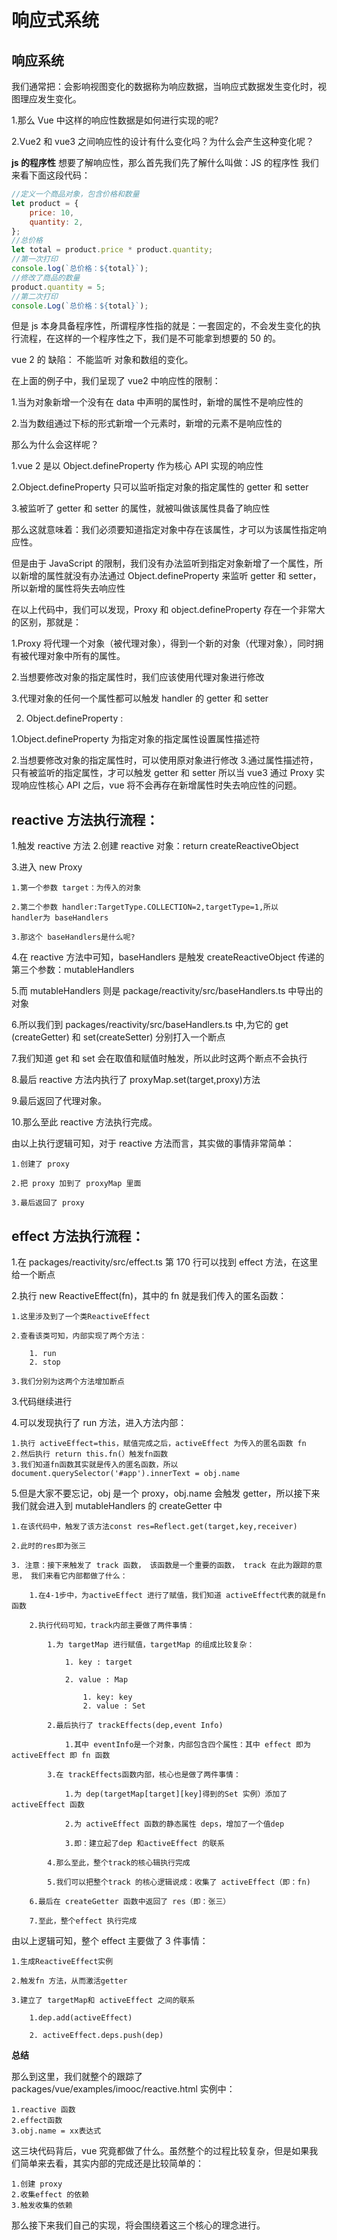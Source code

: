 # 响应式系统

## 响应系统

我们通常把：会影响视图变化的数据称为响应数据，当响应式数据发生变化时，视图理应发生变化。

1.那么 Vue 中这样的响应性数据是如何进行实现的呢?

2.Vue2 和 vue3 之间响应性的设计有什么变化吗？为什么会产生这种变化呢？

**js 的程序性**
想要了解响应性，那么首先我们先了解什么叫做：JS 的程序性
我们来看下面这段代码：

```javascript
//定义一个商品对象，包含价格和数量
let product = {
	price: 10,
	quantity: 2,
};
//总价格
let total = product.price * product.quantity;
//第一次打印
console.log(`总价格：${total}`);
//修改了商品的数量
product.quantity = 5;
//第二次打印
console.Log(`总价格：${total}`);
```

但是 js 本身具备程序性，所谓程序性指的就是：一套固定的，不会发生变化的执行流程，在这样的一个程序性之下，我们是不可能拿到想要的 50 的。

vue 2 的 缺陷： 不能监听 对象和数组的变化。

在上面的例子中，我们呈现了 vue2 中响应性的限制：

1.当为对象新增一个没有在 data 中声明的属性时，新增的属性不是响应性的

2.当为数组通过下标的形式新增一个元素时，新增的元素不是响应性的

那么为什么会这样呢？

1.vue 2 是以 Object.defineProperty 作为核心 API 实现的响应性

2.Object.defineProperty 只可以监听指定对象的指定属性的 getter 和 setter

3.被监听了 getter 和 setter 的属性，就被叫做该属性具备了晌应性

那么这就意味着：我们必须要知道指定对象中存在该属性，才可以为该属性指定响应性。

但是由于 JavaScript 的限制，我们没有办法监听到指定对象新增了一个属性，所以新增的属性就没有办法通过 Object.defineProperty 来监听 getter 和 setter，所以新增的属性将失去响应性

在以上代码中，我们可以发现，Proxy 和 object.defineProperty 存在一个非常大的区别，那就是：

1.Proxy 将代理一个对象（被代理对象），得到一个新的对象（代理对象），同时拥有被代理对象中所有的属性。

2.当想要修改对象的指定属性时，我们应该使用代理对象进行修改

3.代理对象的任何一个属性都可以触发 handler 的 getter 和 setter

2. Object.defineProperty :

1.Object.defineProperty 为指定对象的指定属性设置属性描述符

2.当想要修改对象的指定属性时，可以使用原对象进行修改 3.通过属性描述符，只有被监听的指定属性，才可以触发 getter 和 setter 所以当 vue3 通过 Proxy 实现响应性核心 API 之后，vue 将不会再存在新增属性时失去响应性的问题。

## reactive 方法执行流程：

1.触发 reactive 方法 2.创建 reactive 对象：return createReactiveObject

3.进入 new Proxy

    1.第一个参数 target：为传入的对象

    2.第二个参数 handler:TargetType.COLLECTION=2,targetType=1,所以
    handler为 baseHandlers

    3.那这个 baseHandlers是什么呢?

4.在 reactive 方法中可知，baseHandlers 是触发 createReactiveObject 传递的第三个参数：mutableHandlers

5.而 mutableHandlers 则是 package/reactivity/src/baseHandlers.ts 中导出的对象

6.所以我们到 packages/reactivity/src/baseHandlers.ts 中,为它的 get (createGetter) 和 set(createSetter) 分别打入一个断点

7.我们知道 get 和 set 会在取值和赋值时触发，所以此时这两个断点不会执行

8.最后 reactive 方法内执行了 proxyMap.set(target,proxy)方法

9.最后返回了代理对象。

10.那么至此 reactive 方法执行完成。

由以上执行逻辑可知，对于 reactive 方法而言，其实做的事情非常简单：

    1.创建了 proxy

    2.把 proxy 加到了 proxyMap 里面

    3.最后返回了 proxy

## effect 方法执行流程：

1.在 packages/reactivity/src/effect.ts 第 170 行可以找到 effect 方法，在这里给一个断点

2.执行 new ReactiveEffect(fn)，其中的 fn 就是我们传入的匿名函数：

    1.这里涉及到了一个类ReactiveEffect

    2.查看该类可知，内部实现了两个方法：

        1. run
        2. stop

    3.我们分别为这两个方法增加断点

3.代码继续进行

4.可以发现执行了 run 方法，进入方法内部：

    1.执行 activeEffect=this，赋值完成之后，activeEffect 为传入的匿名函数 fn
    2.然后执行 return this.fn(）触发fn函数
    3.我们知道fn函数其实就是传入的匿名函数，所以document.querySelector('#app').innerText = obj.name

5.但是大家不要忘记，obj 是一个 proxy，obj.name 会触发 getter，所以接下来我们就会进入到 mutableHandlers 的 createGetter 中

    1.在该代码中，触发了该方法const res=Reflect.get(target,key,receiver)

    2.此时的res即为张三

    3. 注意：接下来触发了 track 函数， 该函数是一个重要的函数， track 在此为跟踪的意思， 我们来看它内部都做了什么：

        1.在4-1步中，为activeEffect 进行了赋值，我们知道 activeEffect代表的就是fn 函数

        2.执行代码可知，track内部主要做了两件事情：

            1.为 targetMap 进行赋值，targetMap 的组成比较复杂：

                1. key : target

                2. value : Map

                    1. key: key
                    2. value : Set

            2.最后执行了 trackEffects(dep,event Info)

                1.其中 eventInfo是一个对象，内部包含四个属性：其中 effect 即为 activeEffect 即 fn 函数

            3.在 trackEffects函数内部，核心也是做了两件事情：

                1.为 dep(targetMap[target][key]得到的Set 实例）添加了 activeEffect 函数

                2.为 activeEffect 函数的静态属性 deps，增加了一个值dep

                3.即：建立起了dep 和activeEffect 的联系

            4.那么至此，整个track的核心辑执行完成

            5.我们可以把整个track 的核心逻辑说成：收集了 activeEffect（即：fn)

        6.最后在 createGetter 函数中返回了 res（即：张三）

        7.至此，整个effect 执行完成

由以上逻辑可知，整个 effect 主要做了 3 件事情：

    1.生成ReactiveEffect实例

    2.触发fn 方法，从而激活getter

    3.建立了 targetMap和 activeEffect 之间的联系

        1.dep.add(activeEffect)

        2. activeEffect.deps.push(dep)

**总结**

那么到这里，我们就整个的跟踪了 packages/vue/examples/imooc/reactive.html 实例中：

    1.reactive 函数
    2.effect函数
    3.obj.name = xx表达式

这三块代码背后，vue 究竟都做了什么。虽然整个的过程比较复杂，但是如果我们简单来去看，其实内部的完成还是比较简单的：

    1.创建 proxy
    2.收集effect 的依赖
    3.触发收集的依赖

那么接下来我们自己的实现，将会围绕着这三个核心的理念进行。
